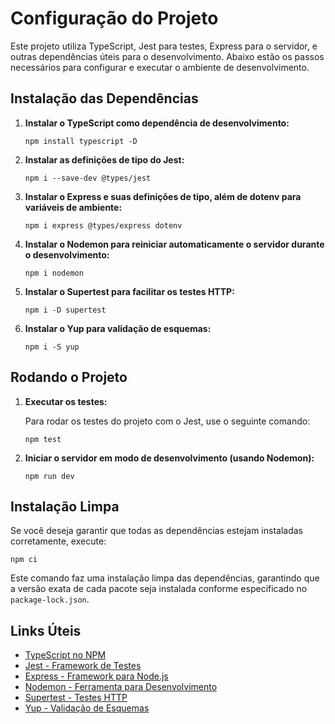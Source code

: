<!DOCTYPE html>
<html lang="pt-br">
<head>
    <meta charset="UTF-8">
    <meta name="viewport" content="width=device-width, initial-scale=1.0">
    <meta http-equiv="X-UA-Compatible" content="ie=edge">
    <!-- Link para o Font Awesome (ícones) -->
    <link rel="stylesheet" href="https://cdnjs.cloudflare.com/ajax/libs/font-awesome/6.0.0-beta3/css/all.min.css">
</head>
<body>

<h1><i class="fas fa-cogs"></i> Configuração do Projeto</h1>

<p>Este projeto utiliza TypeScript, Jest para testes, Express para o servidor, e outras dependências úteis para o desenvolvimento. Abaixo estão os passos necessários para configurar e executar o ambiente de desenvolvimento.</p>

<h2><i class="fas fa-download"></i> Instalação das Dependências</h2>

<ol>
    <li><strong>Instalar o TypeScript como dependência de desenvolvimento:</strong>
        <pre><code>npm install typescript -D</code></pre>
    </li>
    <li><strong>Instalar as definições de tipo do Jest:</strong>
        <pre><code>npm i --save-dev @types/jest</code></pre>
    </li>
    <li><strong>Instalar o Express e suas definições de tipo, além de dotenv para variáveis de ambiente:</strong>
        <pre><code>npm i express @types/express dotenv</code></pre>
    </li>
    <li><strong>Instalar o Nodemon para reiniciar automaticamente o servidor durante o desenvolvimento:</strong>
        <pre><code>npm i nodemon</code></pre>
    </li>
    <li><strong>Instalar o Supertest para facilitar os testes HTTP:</strong>
        <pre><code>npm i -D supertest</code></pre>
    </li>
    <li><strong>Instalar o Yup para validação de esquemas:</strong>
        <pre><code>npm i -S yup</code></pre>
    </li>
</ol>

<h2><i class="fas fa-play-circle"></i> Rodando o Projeto</h2>

<ol>
    <li><strong>Executar os testes:</strong>
        <p>Para rodar os testes do projeto com o Jest, use o seguinte comando:</p>
        <pre><code>npm test</code></pre>
    </li>
    <li><strong>Iniciar o servidor em modo de desenvolvimento (usando Nodemon):</strong>
        <pre><code>npm run dev</code></pre>
    </li>
</ol>

<h2><i class="fas fa-trash-alt"></i> Instalação Limpa</h2>

<p>Se você deseja garantir que todas as dependências estejam instaladas corretamente, execute:</p>

<pre><code>npm ci</code></pre>

<p>Este comando faz uma instalação limpa das dependências, garantindo que a versão exata de cada pacote seja instalada conforme especificado no <code>package-lock.json</code>.</p>

<h2><i class="fas fa-link"></i> Links Úteis</h2>

<ul>
    <li><a href="https://www.npmjs.com/package/typescript" target="_blank"><i class="fas fa-external-link-alt"></i> TypeScript no NPM</a></li>
    <li><a href="https://jestjs.io/" target="_blank"><i class="fas fa-external-link-alt"></i> Jest - Framework de Testes</a></li>
    <li><a href="https://expressjs.com/" target="_blank"><i class="fas fa-external-link-alt"></i> Express - Framework para Node.js</a></li>
    <li><a href="https://www.npmjs.com/package/nodemon" target="_blank"><i class="fas fa-external-link-alt"></i> Nodemon - Ferramenta para Desenvolvimento</a></li>
    <li><a href="https://github.com/visionmedia/supertest" target="_blank"><i class="fas fa-external-link-alt"></i> Supertest - Testes HTTP</a></li>
    <li><a href="https://github.com/jquense/yup" target="_blank"><i class="fas fa-external-link-alt"></i> Yup - Validação de Esquemas</a></li>
</ul>

</body>
</html>
